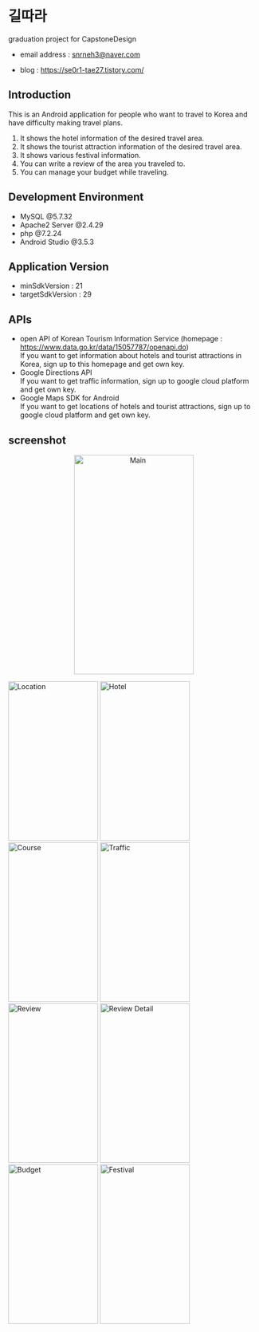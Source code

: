 # 길따라 
graduation project for CapstoneDesign <br />
- email address : snrneh3@naver.com <br />
<!-- - Demo Video :  <br /> -->
- blog : https://se0r1-tae27.tistory.com/ <br />

## Introduction
This is an Android application for people who want to travel to Korea and have difficulty making travel plans.
1. It shows the hotel information of the desired travel area.
2. It shows the tourist attraction information of the desired travel area.
3. It shows various festival information.
4. You can write a review of the area you traveled to.
5. You can manage your budget while traveling.

## Development Environment
- MySQL @5.7.32
- Apache2 Server @2.4.29
- php @7.2.24
- Android Studio @3.5.3

## Application Version
- minSdkVersion : 21
- targetSdkVersion : 29

## APIs
- open API of Korean Tourism Information Service (homepage : https://www.data.go.kr/data/15057787/openapi.do) <br />
If you want to get information about hotels and tourist attractions in Korea, sign up to this homepage and get own key. <br />
- Google Directions API <br />
If you want to get traffic information, sign up to google cloud platform and get own key. <br />
- Google Maps SDK for Android <br />
If you want to get locations of hotels and tourist attractions, sign up to google cloud platform and get own key.

<!--
## Database table information
database table backup file is in /server/backup.sql <br />
mysql -u [account] -p [database] < backup.sql
-->

## screenshot
<p align="center">
<img src="https://user-images.githubusercontent.com/32188154/102354332-c59afd00-3fed-11eb-9b09-1d6102c82501.png" width="240px" height="440px" title="Main" alt="Main" margin="auto"></img></p>  

<img src="https://user-images.githubusercontent.com/32188154/102350837-ddbc4d80-3fe8-11eb-8de1-75eb1822aac0.png" width="180px" height="320px" title="Location" alt="Location"></img>
<img src="https://user-images.githubusercontent.com/32188154/102350878-ef9df080-3fe8-11eb-94a2-0fc7184cff91.png" width="180px" height="320px" title="Hotel" alt="Hotel"></img>
<img src="https://user-images.githubusercontent.com/32188154/102353553-96d05700-3fec-11eb-8613-52e720fa3fa9.jpg" width="180px" height="320px" title="Course" alt="Course"></img>
<img src="https://user-images.githubusercontent.com/32188154/102353874-0cd4be00-3fed-11eb-84bd-e1f4e7a7328d.png" width="180px" height="320px" title="Traffic" alt="Traffic"></img>
<img src="https://user-images.githubusercontent.com/32188154/102353181-11e53d80-3fec-11eb-8d93-ae025cb5e687.jpg" width="180px" height="320px" title="Review" alt="Review"></img>
<img src="https://user-images.githubusercontent.com/32188154/102352730-7a7fea80-3feb-11eb-8f45-e31744f540ea.png" width="180px" height="320px" title="Review Detail" alt="Review Detail"></img>
<img src="https://user-images.githubusercontent.com/32188154/102350110-bdd85a00-3fe7-11eb-8bee-8368ad4be007.png" width="180px" height="320px" title="Budget" alt="Budget"></img>
<img src="https://user-images.githubusercontent.com/32188154/102347144-51f3f280-3fe3-11eb-9c85-df0b9a40f342.png" width="180px" height="320px" title="Festival" alt="Festival"></img>

<!--
<img src="https://user-images.githubusercontent.com/32188154/102350886-f167b400-3fe8-11eb-91b1-bd9bb2f4463c.png" width="140px" height="260px" title="Hotel Room" alt="Hotel Room"></img>
<img src="https://user-images.githubusercontent.com/32188154/102353567-9c2da180-3fec-11eb-812b-dc17ec1eba3a.png" width="180px" height="320px" title="Plan" alt="Plan"></img>
-->

<!-- ## License
MoveItMovie is released under the MIT License. http://www.opensource.org/licenses/mit-license -->
